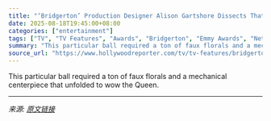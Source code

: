 ```yaml
---
title: "‘Bridgerton’ Production Designer Alison Gartshore Dissects That Beautiful Botanical Ball: “It Pushed Everyone to the Limit”"
date: 2025-08-18T19:45:00+08:00
categories: ["entertainment"]
tags: ["TV", "TV Features", "Awards", "Bridgerton", "Emmy Awards", "Netflix"]
summary: "This particular ball required a ton of faux florals and a mechanical centerpiece that unfolded to wow the Queen."
source_url: "https://www.hollywoodreporter.com/tv/tv-features/bridgerton-production-designer-botanical-ball-1236342605/"
---
```


This particular ball required a ton of faux florals and a mechanical centerpiece that unfolded to wow the Queen.

---

*来源: [原文链接](https://www.hollywoodreporter.com/tv/tv-features/bridgerton-production-designer-botanical-ball-1236342605/)*
